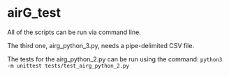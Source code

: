 # airG_test

All of the scripts can be run via command line.

The third one, airg_python_3.py, needs a pipe-delimited CSV file.

The tests for the airg_python_2.py can be run using the command: ```python3 -m unittest tests/test_airg_python_2.py```
